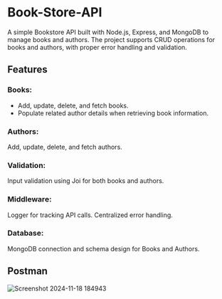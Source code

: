 
# Book-Store-API
A simple Bookstore API built with Node.js, Express, and MongoDB to manage books and authors. The project supports CRUD operations for books and authors, with proper error handling and validation.


## Features
### Books:

* Add, update, delete, and fetch books.
* Populate related author details when retrieving book information.
### Authors:

Add, update, delete, and fetch authors.
### Validation:

Input validation using Joi for both books and authors.
### Middleware:

Logger for tracking API calls.
Centralized error handling.
### Database:

MongoDB connection and schema design for Books and Authors.



## Postman
![Screenshot 2024-11-18 184943](https://github.com/user-attachments/assets/39eafac5-f7f2-4383-b94e-2876221003d0)
